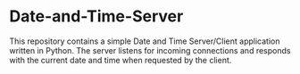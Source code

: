 # Date-and-Time-Server
This repository contains a simple Date and Time Server/Client application written in Python. The server listens for incoming connections and responds with the current date and time when requested by the client.
